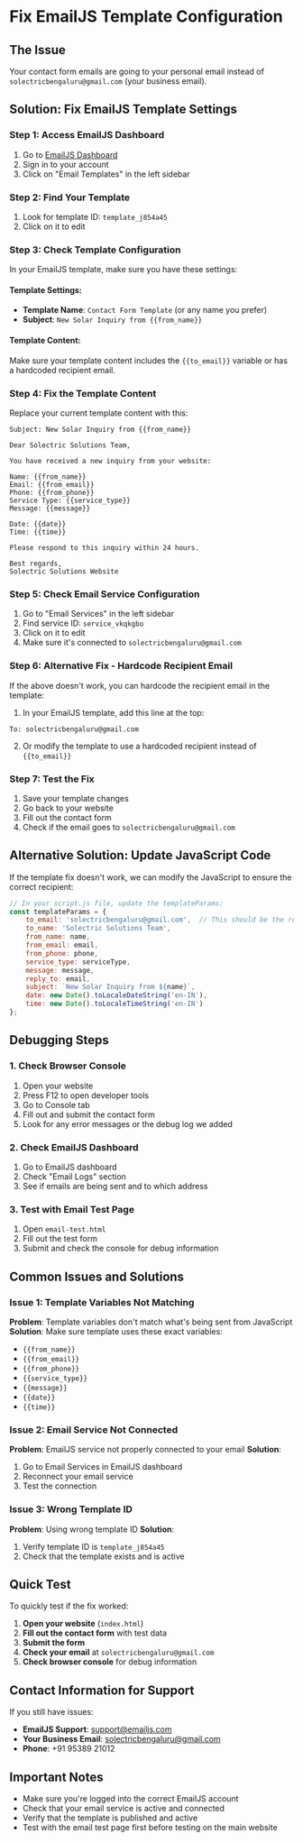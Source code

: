 # Fix EmailJS Template Configuration

## The Issue
Your contact form emails are going to your personal email instead of `solectricbengaluru@gmail.com` (your business email).

## Solution: Fix EmailJS Template Settings

### Step 1: Access EmailJS Dashboard
1. Go to [EmailJS Dashboard](https://dashboard.emailjs.com/)
2. Sign in to your account
3. Click on "Email Templates" in the left sidebar

### Step 2: Find Your Template
1. Look for template ID: `template_j854a45`
2. Click on it to edit

### Step 3: Check Template Configuration
In your EmailJS template, make sure you have these settings:

#### Template Settings:
- **Template Name**: `Contact Form Template` (or any name you prefer)
- **Subject**: `New Solar Inquiry from {{from_name}}`

#### Template Content:
Make sure your template content includes the `{{to_email}}` variable or has a hardcoded recipient email.

### Step 4: Fix the Template Content
Replace your current template content with this:

```
Subject: New Solar Inquiry from {{from_name}}

Dear Solectric Solutions Team,

You have received a new inquiry from your website:

Name: {{from_name}}
Email: {{from_email}}
Phone: {{from_phone}}
Service Type: {{service_type}}
Message: {{message}}

Date: {{date}}
Time: {{time}}

Please respond to this inquiry within 24 hours.

Best regards,
Solectric Solutions Website
```

### Step 5: Check Email Service Configuration
1. Go to "Email Services" in the left sidebar
2. Find service ID: `service_vkqkgbo`
3. Click on it to edit
4. Make sure it's connected to `solectricbengaluru@gmail.com`

### Step 6: Alternative Fix - Hardcode Recipient Email
If the above doesn't work, you can hardcode the recipient email in the template:

1. In your EmailJS template, add this line at the top:
```
To: solectricbengaluru@gmail.com
```

2. Or modify the template to use a hardcoded recipient instead of `{{to_email}}`

### Step 7: Test the Fix
1. Save your template changes
2. Go back to your website
3. Fill out the contact form
4. Check if the email goes to `solectricbengaluru@gmail.com`

## Alternative Solution: Update JavaScript Code

If the template fix doesn't work, we can modify the JavaScript to ensure the correct recipient:

```javascript
// In your script.js file, update the templateParams:
const templateParams = {
    to_email: 'solectricbengaluru@gmail.com',  // This should be the recipient
    to_name: 'Solectric Solutions Team',
    from_name: name,
    from_email: email,
    from_phone: phone,
    service_type: serviceType,
    message: message,
    reply_to: email,
    subject: `New Solar Inquiry from ${name}`,
    date: new Date().toLocaleDateString('en-IN'),
    time: new Date().toLocaleTimeString('en-IN')
};
```

## Debugging Steps

### 1. Check Browser Console
1. Open your website
2. Press F12 to open developer tools
3. Go to Console tab
4. Fill out and submit the contact form
5. Look for any error messages or the debug log we added

### 2. Check EmailJS Dashboard
1. Go to EmailJS dashboard
2. Check "Email Logs" section
3. See if emails are being sent and to which address

### 3. Test with Email Test Page
1. Open `email-test.html`
2. Fill out the test form
3. Submit and check the console for debug information

## Common Issues and Solutions

### Issue 1: Template Variables Not Matching
**Problem**: Template variables don't match what's being sent from JavaScript
**Solution**: Make sure template uses these exact variables:
- `{{from_name}}`
- `{{from_email}}`
- `{{from_phone}}`
- `{{service_type}}`
- `{{message}}`
- `{{date}}`
- `{{time}}`

### Issue 2: Email Service Not Connected
**Problem**: EmailJS service not properly connected to your email
**Solution**: 
1. Go to Email Services in EmailJS dashboard
2. Reconnect your email service
3. Test the connection

### Issue 3: Wrong Template ID
**Problem**: Using wrong template ID
**Solution**: 
1. Verify template ID is `template_j854a45`
2. Check that the template exists and is active

## Quick Test

To quickly test if the fix worked:

1. **Open your website** (`index.html`)
2. **Fill out the contact form** with test data
3. **Submit the form**
4. **Check your email** at `solectricbengaluru@gmail.com`
5. **Check browser console** for debug information

## Contact Information for Support

If you still have issues:
- **EmailJS Support**: support@emailjs.com
- **Your Business Email**: solectricbengaluru@gmail.com
- **Phone**: +91 95389 21012

## Important Notes

- Make sure you're logged into the correct EmailJS account
- Check that your email service is active and connected
- Verify that the template is published and active
- Test with the email test page first before testing on the main website
